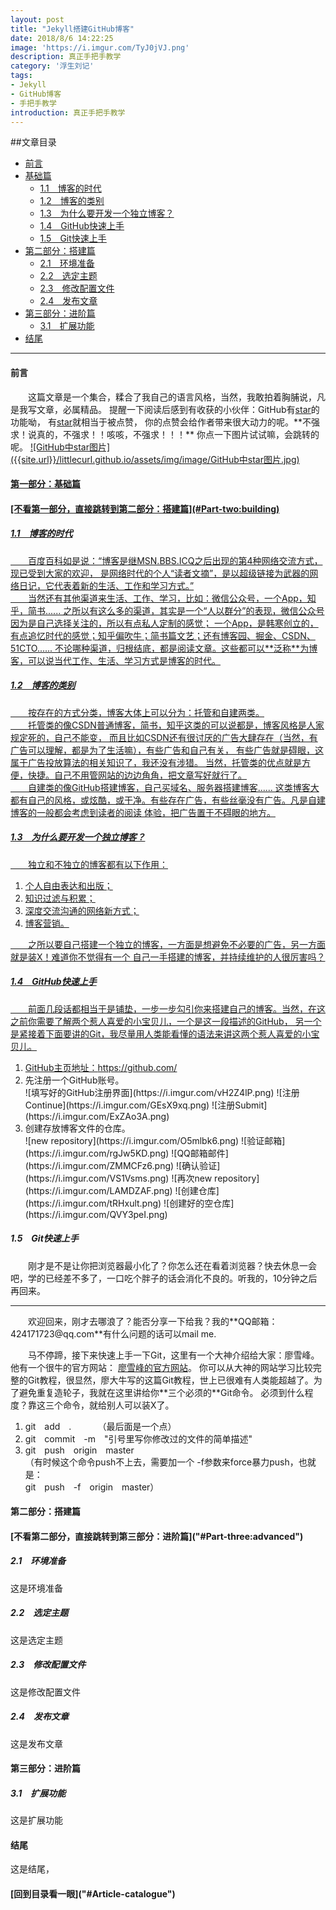 ```yaml
---
layout: post
title: "Jekyll搭建GitHub博客"
date: 2018/8/6 14:22:25 
image: 'https://i.imgur.com/TyJ0jVJ.png'
description: 真正手把手教学
category: '浮生刘记'
tags:
- Jekyll
- GitHub博客
- 手把手教学
introduction: 真正手把手教学
---
```

##文章目录
* [前言](#Preface)
* [基础篇](#Part-one:basic)
    * [1.1 博客的时代](#era-of-blog)
	* [1.2 博客的类别](#categories-of-blog)
	* [1.3 为什么要开发一个独立博客？](#reason-of-independent-blog)
	* [1.4 GitHub快速上手](#GitHub-get-quickly)
	* [1.5 Git快速上手](#Git-get-quickly)
* [第二部分：搭建篇](#Part-two:building)
	* [2.1 环境准备](#Environmental-preparation)
	* [2.2 选定主题](#Selected-theme)
	* [2.3 修改配置文件](#Modify-configuration)
	* [2.4 发布文章](#Post-articles)
* [第三部分：进阶篇](#Part-three:advanced)
	* [3.1 扩展功能](#Extended-function)
* [结尾](#ending)
<hr />
<div name="文章主体">
	<div name="Preface">
		<h4>前言</h4>
		<p>
			&emsp;&emsp;这篇文章是一个集合，糅合了我自己的语言风格，当然，我敢拍着胸脯说，凡是我写文章，必属精品。
			提醒一下阅读后感到有收获的小伙伴：GitHub有<a href="https://github.com/littlecurl/littlecurl.github.io">star</a>的功能呦，
			有<a href="https://github.com/littlecurl/littlecurl.github.io">star</a>就相当于被点赞，
			你的点赞会给作者带来很大动力的呢。**不强求！说真的，不强求！！咳咳，不强求！！！**
			你点一下图片试试嘛，会跳转的呢。
			<a href="https://github.com/littlecurl/littlecurl.github.io">
			![GitHub中star图片]({{site.url}}/littlecurl.github.io/assets/img/image/GitHub中star图片.jpg)
			<br /> 
		</p>
	</div>
	<div name="Part-one:basic">
		<h4>第一部分：基础篇</h4>
		<h4>[不看第一部分，直接跳转到第二部分：搭建篇](#Part-two:building)</h4>
		<div name="era-of-blog">
			<h5>1.1&emsp;博客的时代</h5>
				<p>
					&emsp;&emsp;百度百科如是说：“博客是继MSN.BBS.ICQ之后出现的第4种网络交流方式，现已受到大家的欢迎，
					是网络时代的个人“读者文摘”，是以超级链接为武器的网络日记，它代表着新的生活、工作和学习方式。”<br />
					&emsp;&emsp;当然还有其他渠道来生活、工作、学习，比如：微信公众号，一个App，知乎，简书......
					之所以有这么多的渠道，其实是一个“人以群分”的表现，微信公众号因为是自己选择关注的，所以有点私人定制的感觉；
					一个App，是韩寒创立的，有点追忆时代的感觉；知乎偏吹牛；简书篇文艺；还有博客园、掘金、CSDN、51CTO......
					不论哪种渠道，归根结底，都是阅读文章。这些都可以**泛称**为博客，可以说当代工作、生活、学习方式是博客的时代。
				</p>
		</div>		
		<div name="categories-of-blog">
			<h5>1.2&emsp;博客的类别</h5>
				<p>
					&emsp;&emsp;按存在的方式分类，博客大体上可以分为：托管和自建两类。<br />
					&emsp;&emsp;托管类的像CSDN普通博客，简书，知乎这类的可以说都是，博客风格是人家规定死的，自己不能变，
				而且比如CSDN还有很讨厌的广告大肆存在（当然，有广告可以理解，都是为了生活嘛），有些广告和自己有关，
				有些广告就是碍眼，这属于广告投放算法的相关知识了，我还没有涉猎。
				当然，托管类的优点就是方便，快捷。自己不用管网站的边边角角，把文章写好就行了。<br />
					&emsp;&emsp;自建类的像GitHub搭建博客，自己买域名、服务器搭建博客......
				这类博客大都有自己的风格，或炫酷，或干净。有些存在广告，有些丝毫没有广告。凡是自建博客的一般都会考虑到读者的阅读
				体验，把广告置于不碍眼的地方。
				</p>
		</div>		
		<div name="reason-of-independent-blog">
			<h5>1.3&emsp;为什么要开发一个独立博客？</h5>
				<p>
					&emsp;&emsp;独立和不独立的博客都有以下作用：
					<ol>
						<li>个人自由表达和出版；</li>
						<li>知识过滤与积累；</li>
						<li>深度交流沟通的网络新方式；</li>
						<li>博客营销。</li>
					</ol>
					&emsp;&emsp;之所以要自己搭建一个独立的博客，一方面是想避免不必要的广告，另一方面就是装X！难道你不觉得有一个
				自己一手搭建的博客，并持续维护的人很厉害吗？
				</p>
		</div>		
		<div name="GitHub-get-quickly">
			<h5>1.4&emsp;GitHub快速上手</h5>
				<p>
					&emsp;&emsp;前面几段话都相当于是铺垫，一步一步勾引你来搭建自己的博客。当然，在这之前你需要了解两个惹人喜爱的小宝贝儿，一个是这一段描述的GitHub，
				另一个是紧接着下面要讲的Git，我尽量用人类能看懂的语法来讲这两个惹人喜爱的小宝贝儿。
				<ol>
					<li>GitHub主页地址：<a href="https://github.com/">https://github.com/</a></li>
					<li>先注册一个GitHub账号。</li>						
![填写好的GitHub注册界面](https://i.imgur.com/vH2Z4lP.png)
![注册Continue](https://i.imgur.com/GEsX9xq.png)
![注册Submit](https://i.imgur.com/ExZAo3A.png)
					<li>创建存放博客文件的仓库。</li>	
![new repository](https://i.imgur.com/O5mlbk6.png)
![验证邮箱](https://i.imgur.com/rgJw5KD.png)
![QQ邮箱邮件](https://i.imgur.com/ZMMCFz6.png)
![确认验证](https://i.imgur.com/VS1Vsms.png)
![再次new repository](https://i.imgur.com/LAMDZAF.png)
![创建仓库](https://i.imgur.com/tRHxult.png)
![创建好的空仓库](https://i.imgur.com/QVY3peI.png)		
				</ol>
				</p>
		</div>	
		<div name="Git-get-quickly">
			<h5>1.5&emsp;Git快速上手</h5>
				<p>
					&emsp;&emsp;刚才是不是让你把浏览器最小化了？你怎么还在看着浏览器？快去休息一会吧，学的已经差不多了，一口吃个胖子的话会消化不良的。听我的，10分钟之后再回来。<br />
				</p>
				<hr />
				<p>
					&emsp;&emsp;欢迎回来，刚才去哪浪了？能否分享一下给我？我的**QQ邮箱：424171723@qq.com**有什么问题的话可以mail me.  
				</p>
				<p>
					&emsp;&emsp;马不停蹄，接下来快速上手一下Git，这里有一个大神介绍给大家：廖雪峰。他有一个很牛的官方网站：
					<a href="https://www.liaoxuefeng.com/wiki/0013739516305929606dd18361248578c67b8067c8c017b000">廖雪峰的官方网站</a>。
					你可以从大神的网站学习比较完整的Git教程，很显然，廖大牛写的这篇Git教程，世上已很难有人类能超越了。为了避免重复造轮子，我就在这里讲给你**三个必须的**Git命令。
					必须到什么程度？靠这三个命令，就给别人可以装X了。
				</p>
				<p>
					<ol>
						<li>git&emsp;add&emsp;.&emsp;&emsp;&emsp;（最后面是一个点）</li>
						<li>git&emsp;commit&emsp;-m&emsp;"引号里写你修改过的文件的简单描述"</li>
						<li>git&emsp;push&emsp;origin&emsp;master&emsp;&emsp;
							<br />（有时候这个命令push不上去，需要加一个 -f参数来force暴力push，也就是：
							<br />git&emsp;push&emsp;-f&emsp;origin&emsp;master）</li>
					</ol>
				</p>
		</div>		
	</div>
	<div name="Part-two:building">
		<h4>第二部分：搭建篇</h4>
		<h4>[不看第二部分，直接跳转到第三部分：进阶篇]("#Part-three:advanced")</h4>
			<div name="Environmental-preparation">
				<h5>2.1&emsp;环境准备</h5>
				<p>
					这是环境准备
				</p>
			</div>	
				<div name="Selected-theme">
					<h5>2.2&emsp;选定主题</h5>
				<p>
					这是选定主题
				</p>
			</div>	
			<div name="Modify-configuration">
					<h5>2.3&emsp;修改配置文件</h5>
				<p>
					这是修改配置文件
				</p>
			</div>	
				<div name="Post-articles">
					<h5>2.4&emsp;发布文章</h5>
				<p>
					这是发布文章
				</p>
			</div>	
	</div>			
	<div name="Part-three:advanced">
		<h4>第三部分：进阶篇</h4>
			<div name="Extended-function">
				<h5>3.1&emsp;扩展功能</h5>
				<p>
					这是扩展功能
				</p>
			</div>	
	</div>
	<div name="ending">
		<h4>结尾</h4>
				<p>
					这是结尾，
				</p>
		<h4>[回到目录看一眼]("#Article-catalogue")</h4>
	</div>		





